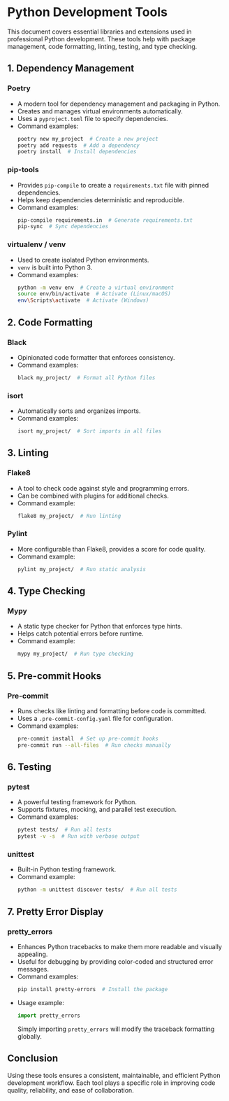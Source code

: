 # Python Development Tools

This document covers essential libraries and extensions used in professional Python development. These tools help with package management, code formatting, linting, testing, and type checking.

## 1. Dependency Management

### **Poetry**
- A modern tool for dependency management and packaging in Python.
- Creates and manages virtual environments automatically.
- Uses a `pyproject.toml` file to specify dependencies.
- Command examples:
  ```sh
  poetry new my_project  # Create a new project
  poetry add requests  # Add a dependency
  poetry install  # Install dependencies
  ```

### **pip-tools**
- Provides `pip-compile` to create a `requirements.txt` file with pinned dependencies.
- Helps keep dependencies deterministic and reproducible.
- Command examples:
  ```sh
  pip-compile requirements.in  # Generate requirements.txt
  pip-sync  # Sync dependencies
  ```

### **virtualenv** / **venv**
- Used to create isolated Python environments.
- `venv` is built into Python 3.
- Command examples:
  ```sh
  python -m venv env  # Create a virtual environment
  source env/bin/activate  # Activate (Linux/macOS)
  env\Scripts\activate  # Activate (Windows)
  ```

## 2. Code Formatting

### **Black**
- Opinionated code formatter that enforces consistency.
- Command examples:
  ```sh
  black my_project/  # Format all Python files
  ```

### **isort**
- Automatically sorts and organizes imports.
- Command examples:
  ```sh
  isort my_project/  # Sort imports in all files
  ```

## 3. Linting

### **Flake8**
- A tool to check code against style and programming errors.
- Can be combined with plugins for additional checks.
- Command example:
  ```sh
  flake8 my_project/  # Run linting
  ```

### **Pylint**
- More configurable than Flake8, provides a score for code quality.
- Command example:
  ```sh
  pylint my_project/  # Run static analysis
  ```

## 4. Type Checking

### **Mypy**
- A static type checker for Python that enforces type hints.
- Helps catch potential errors before runtime.
- Command example:
  ```sh
  mypy my_project/  # Run type checking
  ```

## 5. Pre-commit Hooks

### **Pre-commit**
- Runs checks like linting and formatting before code is committed.
- Uses a `.pre-commit-config.yaml` file for configuration.
- Command examples:
  ```sh
  pre-commit install  # Set up pre-commit hooks
  pre-commit run --all-files  # Run checks manually
  ```

## 6. Testing

### **pytest**
- A powerful testing framework for Python.
- Supports fixtures, mocking, and parallel test execution.
- Command examples:
  ```sh
  pytest tests/  # Run all tests
  pytest -v -s  # Run with verbose output
  ```

### **unittest**
- Built-in Python testing framework.
- Command example:
  ```sh
  python -m unittest discover tests/  # Run all tests
  ```

## 7. Pretty Error Display

### **pretty_errors**
- Enhances Python tracebacks to make them more readable and visually appealing.
- Useful for debugging by providing color-coded and structured error messages.
- Command examples:
  ```sh
  pip install pretty-errors  # Install the package
  ```
- Usage example:
  ```python
  import pretty_errors
  ```
  Simply importing `pretty_errors` will modify the traceback formatting globally.

## Conclusion
Using these tools ensures a consistent, maintainable, and efficient Python development workflow. Each tool plays a specific role in improving code quality, reliability, and ease of collaboration.
